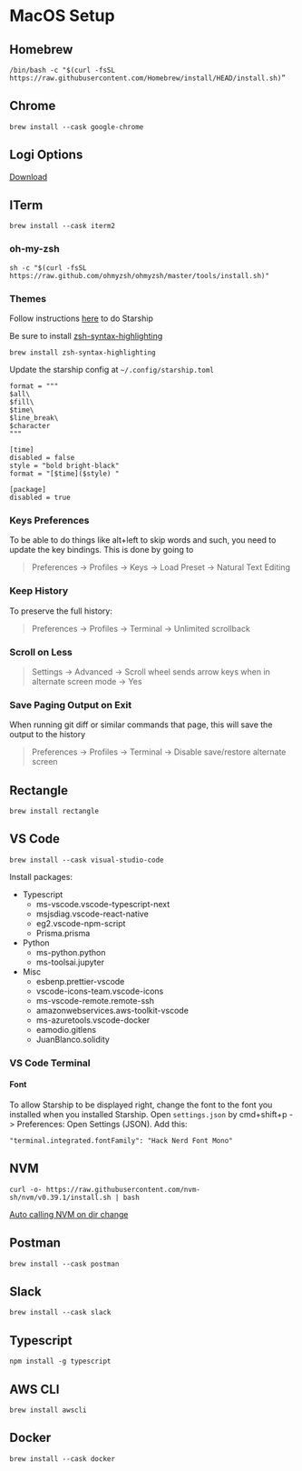 # MacOS Setup
## Homebrew
`/bin/bash -c "$(curl -fsSL https://raw.githubusercontent.com/Homebrew/install/HEAD/install.sh)”`

## Chrome 
`brew install --cask google-chrome`

## Logi Options
[Download](https://www.logitech.com/en-us/software/options.html)

## ITerm
`brew install --cask iterm2`
### oh-my-zsh
`sh -c "$(curl -fsSL https://raw.github.com/ohmyzsh/ohmyzsh/master/tools/install.sh)"`
### Themes
Follow instructions [here](https://towardsdatascience.com/the-ultimate-guide-to-your-terminal-makeover-e11f9b87ac99#4b05) to do Starship

Be sure to install [zsh-syntax-highlighting](https://github.com/zsh-users/zsh-syntax-highlighting/blob/master/INSTALL.md#oh-my-zsh)

`brew install zsh-syntax-highlighting`

Update the starship config at `~/.config/starship.toml`
```
format = """
$all\
$fill\
$time\
$line_break\
$character
"""

[time]
disabled = false
style = "bold bright-black"
format = "[$time]($style) "

[package]
disabled = true
```

### Keys Preferences
To be able to do things like alt+left to skip words and such, you need to update the key bindings. This is done by going to

> Preferences -> Profiles -> Keys -> Load Preset -> Natural Text Editing

### Keep History
To preserve the full history:
> Preferences -> Profiles -> Terminal -> Unlimited scrollback

### Scroll on Less
> Settings -> Advanced -> Scroll wheel sends arrow keys when in alternate screen mode -> Yes

### Save Paging Output on Exit
When running git diff or similar commands that page, this will save the output to the history
> Preferences -> Profiles -> Terminal -> Disable save/restore alternate screen

## Rectangle
`brew install rectangle`

## VS Code
`brew install --cask visual-studio-code`

Install packages:
* Typescript
  * ms-vscode.vscode-typescript-next
  * msjsdiag.vscode-react-native
  * eg2.vscode-npm-script
  * Prisma.prisma
* Python
  * ms-python.python
  * ms-toolsai.jupyter
* Misc
  * esbenp.prettier-vscode
  * vscode-icons-team.vscode-icons
  * ms-vscode-remote.remote-ssh
  * amazonwebservices.aws-toolkit-vscode
  * ms-azuretools.vscode-docker
  * eamodio.gitlens
  * JuanBlanco.solidity

### VS Code Terminal
#### Font
To allow Starship to be displayed right, change the font to the font you installed when you installed Starship. Open `settings.json` by cmd+shift+p -> Preferences: Open Settings (JSON). Add this:

`"terminal.integrated.fontFamily": "Hack Nerd Font Mono"`

## NVM
`curl -o- https://raw.githubusercontent.com/nvm-sh/nvm/v0.39.1/install.sh | bash`

[Auto calling NVM on dir change](https://github.com/nvm-sh/nvm#zsh)

## Postman
`brew install --cask postman`

## Slack
`brew install --cask slack`

## Typescript
`npm install -g typescript`

## AWS CLI
`brew install awscli`

## Docker
`brew install --cask docker`
